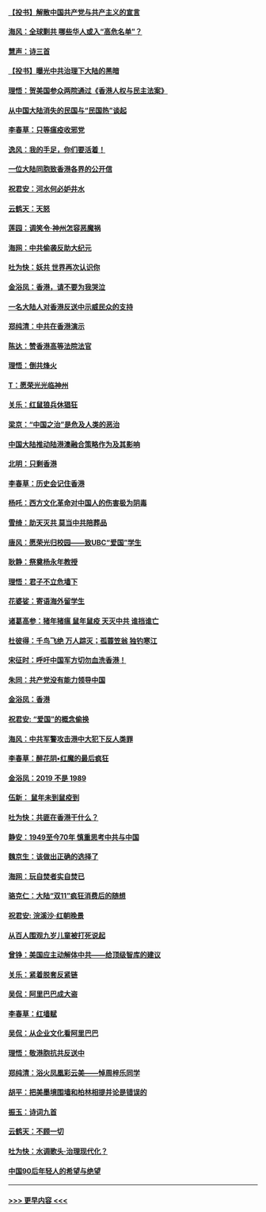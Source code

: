 #### [【投书】解散中国共产党与共产主义的宣言](../pages/nsc993/n11679177.md?t=11252122) 
#### [海风：全球剿共 哪些华人或入“高危名单”？](../pages/nsc993/n11678617.md?t=11252122) 
#### [慧声：诗三首](../pages/nsc993/n11678848.md?t=11252122) 
#### [【投书】曝光中共治理下大陆的黑暗](../pages/nsc993/n11678674.md?t=11252122) 
#### [理悟：贺美国参众两院通过《香港人权与民主法案》](../pages/nsc993/n11678104.md?t=11252122) 
#### [从中国大陆消失的民国与“民国热”谈起](../pages/nsc993/n11678075.md?t=11252122) 
#### [李春草：只等瘟疫收邪党](../pages/nsc993/n11677308.md?t=11252122) 
#### [逸风：我的手足，你们要活着！](../pages/nsc993/n11676352.md?t=11252122) 
#### [一位大陆同胞致香港各界的公开信](../pages/nsc993/n11675761.md?t=11252122) 
#### [祝君安：河水何必妒井水](../pages/nsc993/n11675746.md?t=11252122) 
#### [云鹤天：天怒](../pages/nsc993/n11675718.md?t=11252122) 
#### [莲园：调笑令‧神州怎容恶魔祸](../pages/nsc993/n11675648.md?t=11252122) 
#### [海网：中共偷袭反助大纪元](../pages/nsc993/n11673515.md?t=11252122) 
#### [吐为快：妖共 世界再次认识你](../pages/nsc993/n11673506.md?t=11252122) 
#### [金浴凤：香港，请不要为我哭泣](../pages/nsc993/n11673248.md?t=11252122) 
#### [一名大陆人对香港反送中示威民众的支持](../pages/nsc993/n11672615.md?t=11252122) 
#### [郑纯清：中共在香港演示](../pages/nsc993/n11670539.md?t=11252122) 
#### [陈达：赞香港高等法院法官](../pages/nsc993/n11669542.md?t=11252122) 
#### [理悟：倒共烽火](../pages/nsc993/n11668844.md?t=11252122) 
#### [T：愿荣光光临神州](../pages/nsc993/n11668421.md?t=11252122) 
#### [关乐：红鼠狼兵休猖狂](../pages/nsc993/n11668378.md?t=11252122) 
#### [梁京：“中国之治”是危及人类的恶治](../pages/nsc993/n11668328.md?t=11252122) 
#### [中国大陆推动陆港澳融合策略作为及其影响](../pages/nsc993/n11668157.md?t=11252122) 
#### [北明：只剩香港](../pages/nsc993/n11668002.md?t=11252122) 
#### [李春草：历史会记住香港](../pages/nsc993/n11667927.md?t=11252122) 
#### [杨吒：西方文化革命对中国人的伤害极为阴毒](../pages/nsc993/n11664521.md?t=11252122) 
#### [雪绮：助天灭共 莫当中共陪葬品](../pages/nsc993/n11662650.md?t=11252122) 
#### [唐风：愿荣光归校园——致UBC“爱国”学生](../pages/nsc993/n11662194.md?t=11252122) 
#### [耿静：祭奠杨永年教授](../pages/nsc993/n11662514.md?t=11252122) 
#### [理悟：君子不立危墙下](../pages/nsc993/n11662172.md?t=11252122) 
#### [花婆娑：寄语海外留学生](../pages/nsc993/n11662121.md?t=11252122) 
#### [诸葛高参：猪年猪瘟 鼠年鼠疫 天灭中共 谁挡谁亡](../pages/nsc993/n11661980.md?t=11252122) 
#### [杜彼得：千鸟飞绝 万人踪灭；孤蓑笠翁 独钓寒江](../pages/nsc993/n11661170.md?t=11252122) 
#### [宋征时：呼吁中国军方切勿血洗香港！](../pages/nsc993/n11415318.md?t=11252122) 
#### [朱同：共产党没有能力领导中国](../pages/nsc993/n11660421.md?t=11252122) 
#### [金浴凤：香港](../pages/nsc993/n11660419.md?t=11252122) 
#### [祝君安: “爱国”的概念偷换](../pages/nsc993/n11659706.md?t=11252122) 
#### [海风：中共军警攻击港中大犯下反人类罪](../pages/nsc993/n11659632.md?t=11252122) 
#### [李春草：醉花阴•红魔的最后疯狂](../pages/nsc993/n11659287.md?t=11252122) 
#### [金浴凤：2019 不是 1989](../pages/nsc993/n11657663.md?t=11252122) 
#### [伍新： 鼠年未到鼠疫到](../pages/nsc993/n11655098.md?t=11252122) 
#### [吐为快：共匪在香港干什么？](../pages/nsc993/n11654891.md?t=11252122) 
#### [静安：1949至今70年 慎重思考中共与中国](../pages/nsc993/n11651244.md?t=11252122) 
#### [魏京生：该做出正确的选择了](../pages/nsc993/n11653084.md?t=11252122) 
#### [海网：玩自焚者实自焚已](../pages/nsc993/n11652423.md?t=11252122) 
#### [骆克仁：大陆“双11”疯狂消费后的随想](../pages/nsc993/n11652305.md?t=11252122) 
#### [祝君安: 浣溪沙·红朝晚景](../pages/nsc993/n11652258.md?t=11252122) 
#### [从百人围观九岁儿童被打死说起](../pages/nsc993/n11651030.md?t=11252122) 
#### [曾铮：美国应主动解体中共——给顶级智库的建议](../pages/nsc993/n11649888.md?t=11252122) 
#### [关乐：紧着脱套反紧链](../pages/nsc993/n11649069.md?t=11252122) 
#### [吴侃：阿里巴巴成大盗](../pages/nsc993/n11645523.md?t=11252122) 
#### [李春草：红墙赋](../pages/nsc993/n11646389.md?t=11252122) 
#### [吴侃：从企业文化看阿里巴巴](../pages/nsc993/n11645476.md?t=11252122) 
#### [理悟：敬港胞抗共反送中](../pages/nsc993/n11645466.md?t=11252122) 
#### [郑纯清：浴火凤凰彩云美——悼周梓乐同学](../pages/nsc993/n11645155.md?t=11252122) 
#### [胡平：把美墨境围墙和柏林相提并论是错误的](../pages/nsc993/n11645134.md?t=11252122) 
#### [振玉：诗词九首](../pages/nsc993/n11644081.md?t=11252122) 
#### [云鹤天：不顾一切](../pages/nsc993/n11643508.md?t=11252122) 
#### [吐为快：水调歌头·治理现代化？](../pages/nsc993/n11643485.md?t=11252122) 
#### [中国90后年轻人的希望与绝望](../pages/nsc993/n11642317.md?t=11252122) 

----
#### [ >>> 更早内容 <<< ](../indexes/nsc993-earlier.md)
